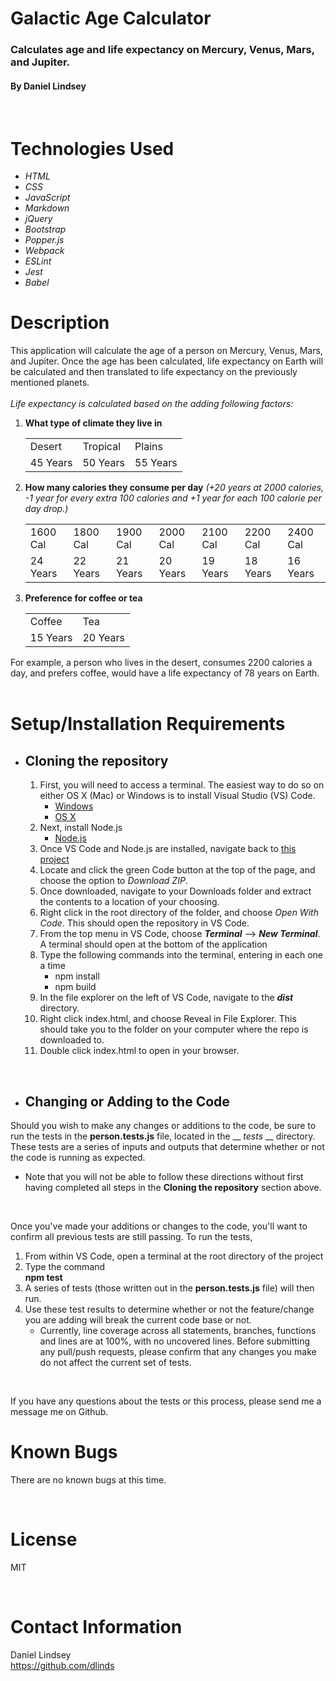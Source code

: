 # Galactic Age Calculator

### Calculates age and life expectancy on Mercury, Venus, Mars, and Jupiter.

#### By Daniel Lindsey  
<br>

# Technologies Used

* _HTML_
* _CSS_
* _JavaScript_
* _Markdown_
* _jQuery_
* _Bootstrap_
* _Popper.js_
* _Webpack_
* _ESLint_
* _Jest_
* _Babel_

# Description
This application will calculate the age of a person on Mercury, Venus, Mars, and Jupiter. Once the age has been calculated, life expectancy on Earth will be calculated and then translated to life expectancy on the previously mentioned planets.  
<br>
_Life expectancy is calculated based on the adding following factors:_  
 
1. **What type of climate they live in**
    <table>
        <tr>
            <td>Desert</td>
            <td>Tropical</td>
            <td>Plains</td>
        </tr>
        <tr>
            <td>45 Years</td>
            <td>50 Years</td>
            <td>55 Years</td>
        </tr>
    </table>  

2. **How many calories they consume per day** _(+20 years at 2000 calories, -1 year for every extra 100 calories and +1 year for each 100 calorie per day drop.)_
    <table>
        <tr>
            <td>1600 Cal</td>
            <td>1800 Cal</td>
            <td>1900 Cal</td>
            <td>2000 Cal</td>
            <td>2100 Cal</td>
            <td>2200 Cal</td>
            <td>2400 Cal</td>
        </tr>
        <tr>
            <td>24 Years</td>
            <td>22 Years</td>
            <td>21 Years</td>
            <td>20 Years</td>
            <td>19 Years</td>
            <td>18 Years</td>
            <td>16 Years</td>
        </tr>
    </table>
3. **Preference for coffee or tea**   
    <table>
        <tr>
            <td>Coffee</td>
            <td>Tea</td>
        </tr>
        <tr>
            <td>15 Years</td>
            <td>20 Years</td>
        </tr>
    </table>

For example, a person who lives in the desert, consumes 2200 calories a day, and prefers coffee, would have a life expectancy of 78 years on Earth.   
<br>
  
# Setup/Installation Requirements

* ## Cloning the repository
    
    1. First, you will need to access a terminal. The easiest way to do so on either OS X (Mac) or Windows is to install Visual Studio (VS) Code.
        *  [Windows](https://code.visualstudio.com/docs/?dv=win64user)
        *  [OS X](https://code.visualstudio.com/docs/?dv=osx)
    2. Next, install Node.js
        * [Node.js](https://nodejs.org/en/download/)
    3. Once VS Code and Node.js are installed, navigate back to [this project](https://github.com/dlinds/galactic-age-calculator)
    4. Locate and click the green Code button at the top of the page, and choose the option to _Download ZIP_.
    5. Once downloaded, navigate to your Downloads folder and extract the contents to a location of your choosing. 
    6. Right click in the root directory of the folder, and choose _Open With Code_. This should open the repository in VS Code.
    7. From the top menu in VS Code, choose **_Terminal_** --> **_New Terminal_**. A terminal should open at the bottom of the application
    8. Type the following commands into the terminal, entering in each one a time
       * npm install
       * npm build
    9. In the file explorer on the left of VS Code, navigate to the **_dist_** directory.
    10. Right click index.html, and choose Reveal in File Explorer. This should take you to the folder on your computer where the repo is downloaded to.
    11. Double click index.html to open in your browser.  
<br>  

    
* ## Changing or Adding to the Code
Should you wish to make any changes or additions to the code, be sure to run the tests in the **person.tests.js** file, located in the __ _tests_ __ directory. These tests are a series of inputs and outputs that determine whether or not the code is running as expected.
    
* Note that you will not be able to follow these directions without first having completed all steps in the **Cloning the repository** section above.  
<br>

Once you've made your additions or changes to the code, you'll want to confirm all previous tests are still passing. To run the tests, 

   1. From within VS Code, open a terminal at the root directory of the project
   2. Type the command  
        **npm test**
   3. A series of tests (those written out in the **person.tests.js** file) will then run.
   4. Use these test results to determine whether or not the feature/change you are adding will break the current code base or not.  
       * Currently, line coverage across all statements, branches, functions and lines are at 100%, with no uncovered lines. Before submitting any pull/push requests, please confirm that any changes you make do not affect the current set of tests. 
<br>  
  
If you have any questions about the tests or this process, please send me a message me on Github.
<br>

# Known Bugs

There are no known bugs at this time.

<br>

# License

MIT

<br>

# Contact Information

Daniel Lindsey  
https://github.com/dlinds  